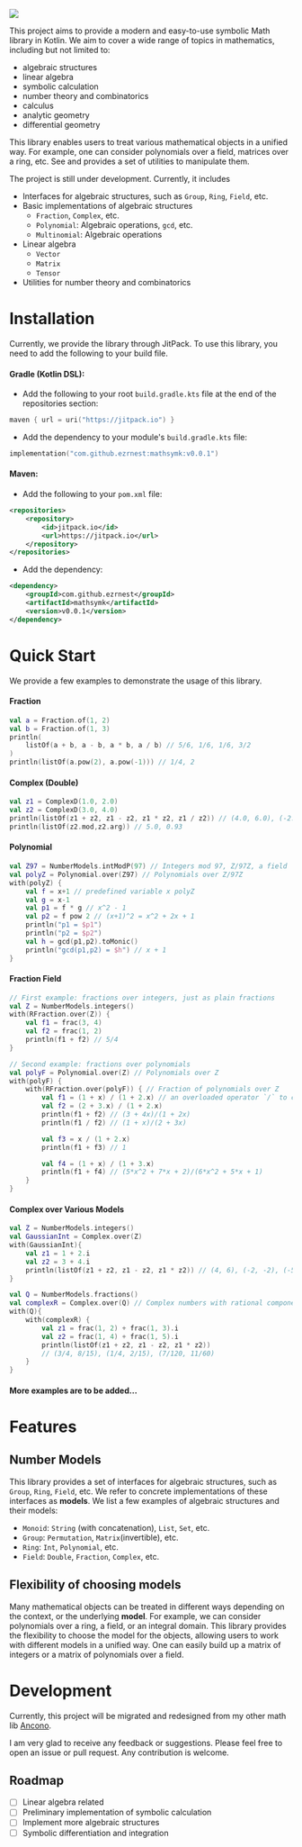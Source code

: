 
[![](https://jitpack.io/v/ezrnest/mathsymk.svg)](https://jitpack.io/#ezrnest/mathsymk)

This project aims to provide a modern and easy-to-use symbolic Math library in Kotlin.
We aim to cover a wide range of topics in mathematics, including but not limited to:
* algebraic structures
* linear algebra
* symbolic calculation
* number theory and combinatorics
* calculus
* analytic geometry
* differential geometry

This library enables users to treat various mathematical objects in a unified way.
For example, one can consider polynomials over a field, matrices over a ring, etc.
See 
and provides a set of utilities to manipulate them. 

The project is still under development. 
Currently, it includes
- Interfaces for algebraic structures, such as `Group`, `Ring`, `Field`, etc.
- Basic implementations of algebraic structures 
  - `Fraction`, `Complex`, etc.
  - `Polynomial`: Algebraic operations, `gcd`, etc. 
  - `Multinomial`: Algebraic operations
- Linear algebra
  - `Vector`
  - `Matrix`
  - `Tensor`
- Utilities for number theory and combinatorics

# Installation

Currently, we provide the library through JitPack.
To use this library, you need to add the following to your build file.

#### Gradle (Kotlin DSL):
* Add the following to your root `build.gradle.kts` file at the end of the repositories section:

```kotlin
maven { url = uri("https://jitpack.io") }
```
* Add the dependency to your module's `build.gradle.kts` file:

```kotlin
implementation("com.github.ezrnest:mathsymk:v0.0.1")
```
#### Maven:
* Add the following to your `pom.xml` file:

```xml
<repositories>
    <repository>
        <id>jitpack.io</id>
        <url>https://jitpack.io</url>
    </repository>
</repositories>
```
* Add the dependency:

```xml
<dependency>
    <groupId>com.github.ezrnest</groupId>
    <artifactId>mathsymk</artifactId>
    <version>v0.0.1</version>
</dependency>
```

# Quick Start

We provide a few examples to demonstrate the usage of this library.

#### Fraction
```kotlin
val a = Fraction.of(1, 2)
val b = Fraction.of(1, 3)
println(
    listOf(a + b, a - b, a * b, a / b) // 5/6, 1/6, 1/6, 3/2
)
println(listOf(a.pow(2), a.pow(-1))) // 1/4, 2
```

#### Complex (Double)
```kotlin
val z1 = ComplexD(1.0, 2.0)
val z2 = ComplexD(3.0, 4.0)
println(listOf(z1 + z2, z1 - z2, z1 * z2, z1 / z2)) // (4.0, 6.0), (-2.0, -2.0), (-5.0, 10.0), (0.44, 0.08)
println(listOf(z2.mod,z2.arg)) // 5.0, 0.93
```

#### Polynomial
```kotlin
val Z97 = NumberModels.intModP(97) // Integers mod 97, Z/97Z, a field
val polyZ = Polynomial.over(Z97) // Polynomials over Z/97Z
with(polyZ) {
    val f = x+1 // predefined variable x polyZ
    val g = x-1
    val p1 = f * g // x^2 - 1
    val p2 = f pow 2 // (x+1)^2 = x^2 + 2x + 1
    println("p1 = $p1")
    println("p2 = $p2")
    val h = gcd(p1,p2).toMonic()
    println("gcd(p1,p2) = $h") // x + 1
}
```

#### Fraction Field
```kotlin
// First example: fractions over integers, just as plain fractions
val Z = NumberModels.integers()
with(RFraction.over(Z)) {
    val f1 = frac(3, 4)
    val f2 = frac(1, 2)
    println(f1 + f2) // 5/4
}

// Second example: fractions over polynomials
val polyF = Polynomial.over(Z) // Polynomials over Z
with(polyF) {
    with(RFraction.over(polyF)) { // Fraction of polynomials over Z
        val f1 = (1 + x) / (1 + 2.x) // an overloaded operator `/` to create a fraction
        val f2 = (2 + 3.x) / (1 + 2.x)
        println(f1 + f2) // (3 + 4x)/(1 + 2x)
        println(f1 / f2) // (1 + x)/(2 + 3x)

        val f3 = x / (1 + 2.x)
        println(f1 + f3) // 1

        val f4 = (1 + x) / (1 + 3.x)
        println(f1 + f4) // (5*x^2 + 7*x + 2)/(6*x^2 + 5*x + 1)
    }
}
```

#### Complex over Various Models
```kotlin
val Z = NumberModels.integers()
val GaussianInt = Complex.over(Z)
with(GaussianInt){
    val z1 = 1 + 2.i
    val z2 = 3 + 4.i
    println(listOf(z1 + z2, z1 - z2, z1 * z2)) // (4, 6), (-2, -2), (-5, 10)
}

val Q = NumberModels.fractions()
val complexR = Complex.over(Q) // Complex numbers with rational components
with(Q){
    with(complexR) {
        val z1 = frac(1, 2) + frac(1, 3).i
        val z2 = frac(1, 4) + frac(1, 5).i
        println(listOf(z1 + z2, z1 - z2, z1 * z2)) 
        // (3/4, 8/15), (1/4, 2/15), (7/120, 11/60)
    }
}
```

#### More examples are to be added...


# Features



## Number Models
This library provides a set of interfaces for algebraic structures, such as `Group`, `Ring`, `Field`, etc.
We refer to concrete implementations of these interfaces as **models**.
We list a few examples of algebraic structures and their models:
- `Monoid`: `String` (with concatenation), `List`, `Set`, etc.
- `Group`: `Permutation`, `Matrix`(invertible), etc.
- `Ring`: `Int`, `Polynomial`, etc.
- `Field`: `Double`, `Fraction`, `Complex`, etc.

## Flexibility of choosing models
Many mathematical objects can be treated in different ways depending on the context, 
or the underlying **model**. 
For example, we can consider polynomials over a ring, a field, or an integral domain.
This library provides the flexibility to choose the model for the objects, 
allowing users to work with different models in a unified way.
One can easily build up a matrix of integers or a matrix of polynomials over a field.


# Development

Currently, this project will be migrated and redesigned from my other math lib [Ancono](https://github.com/140378476/Ancono).

I am very glad to receive any feedback or suggestions.
Please feel free to open an issue or pull request.
Any contribution is welcome.

## Roadmap
- [ ] Linear algebra related
- [ ] Preliminary implementation of symbolic calculation
- [ ] Implement more algebraic structures
- [ ] Symbolic differentiation and integration